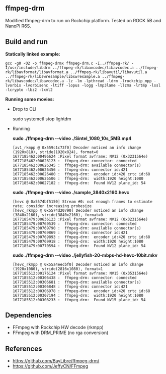 ## ffmpeg-drm

Modified ffmpeg-drm to run on Rockchip platform.
Tested on ROCK 5B and NanoPi R6S.

## Build and run

**Statically linked example:**

    gcc -g0 -O2 -o ffmpeg-drmx ffmpeg-drm.c -I../ffmpeg-rk/ -I/usr/include/libdrm ../ffmpeg-rk/libavcodec/libavcodec.a ../ffmpeg-rk/libavformat/libavformat.a ../ffmpeg-rk/libavutil/libavutil.a ../ffmpeg-rk/libswresample/libswresample.a ../ffmpeg-rk/libavcodec/libavcodec.a -lz -lm -lpthread -ldrm -lrockchip_mpp -lvorbis -lvorbisenc -ltiff -lopus -logg -lmp3lame -llzma -lrtmp -lssl -lcrypto -lbz2 -lxml2

**Running some movies:**

  * Drop to CLI
  
    sudo systemctl stop lightdm
  
  * Running

    **sudo ./ffmpeg-drm --video ./Sintel_1080_10s_5MB.mp4**

        [av1_rkmpp @ 0x559c1c73f0] Decoder noticed an info change (1920x818), stride(1920x824), format=0
        1677185462:00496624 :Pixel format avframe: NV12 (0x3231564e)
        1677185462:00626123 :  ffmpeg-drm: connector: connected
        1677185462:00626345 :  ffmpeg-drm: available connector(s)
        1677185462:00626456 :  ffmpeg-drm: connector id:421
        1677185462:00626480 :  ffmpeg-drm: 	encoder id:420 crtc id:68
        1677185462:00626506 :  ffmpeg-drm: 	width:1920 height:1080
        1677185462:00627182 :  ffmpeg-drm: 	Found NV12 plane_id: 54


    **sudo ./ffmpeg-drm --video ./sample_3840x2160.hevc**

        [hevc @ 0x5574bf5150] Stream #0: not enough frames to estimate rate; consider increasing probesize
        [hevc_rkmpp @ 0x5574d20790] Decoder noticed an info change (3840x2160), stride(3840x2160), format=0
        1677185479:00636123 :Pixel format avframe: NV12 (0x3231564e)
        1677185479:00769539 :  ffmpeg-drm: connector: connected
        1677185479:00769790 :  ffmpeg-drm: available connector(s)
        1677185479:00769869 :  ffmpeg-drm: connector id:421
        1677185479:00769893 :  ffmpeg-drm: 	encoder id:420 crtc id:68
        1677185479:00769918 :  ffmpeg-drm: 	width:1920 height:1080
        1677185479:00770594 :  ffmpeg-drm: 	Found NV12 plane_id: 54


    **sudo ./ffmpeg-drm --video ./jellyfish-20-mbps-hd-hevc-10bit.mkv**

        [hevc_rkmpp @ 0x55a4eecbf0] Decoder noticed an info change (1920x1080), stride(2816x1080), format=1
        1677185512:00176124 :Pixel format avframe: NV15 (0x3531564e)
        1677185512:00306438 :  ffmpeg-drm: connector: connected
        1677185512:00306681 :  ffmpeg-drm: available connector(s)
        1677185512:00306848 :  ffmpeg-drm: connector id:421
        1677185512:00306978 :  ffmpeg-drm: 	encoder id:420 crtc id:68
        1677185512:00307194 :  ffmpeg-drm: 	width:1920 height:1080
        1677185512:00308233 :  ffmpeg-drm: 	Found NV15 plane_id: 54


## Dependencies

* FFmpeg with Rockchip HW decode (rkmpp)
* FFmpeg with DRM_PRIME (no rga conversion)

## References 

* https://github.com/BayLibre/ffmpeg-drm/
* https://github.com/JeffyCN/FFmpeg
